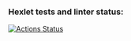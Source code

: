 ### Hexlet tests and linter status:
[![Actions Status](https://github.com/yadimko/backend-project-lvl1/workflows/hexlet-check/badge.svg)](https://github.com/yadimko/backend-project-lvl1/actions)